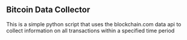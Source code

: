 ## Bitcoin Data Collector

This is a simple python script that uses the blockchain.com data api to collect information
on all transactions within a specified time period
